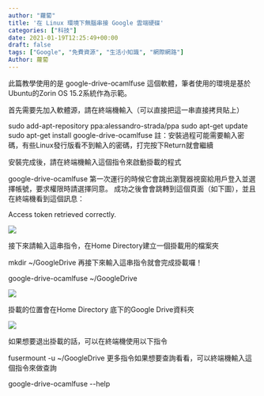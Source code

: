 ```yaml
---
author: "蘿蔔"
title: '在 Linux 環境下無腦串接 Google 雲端硬碟'
categories: ["科技"]
date: 2021-01-19T12:25:49+00:00
draft: false
tags: ["Google", "免費資源", "生活小知識", "網際網路"]
Author: 蘿蔔
---
```

此篇教學使用的是 google-drive-ocamlfuse 這個軟體，筆者使用的環境是基於Ubuntu的Zorin OS 15.2系統作為示範。

首先需要先加入軟體源，請在終端機輸入（可以直接把這一串直接拷貝貼上）

sudo add-apt-repository ppa:alessandro-strada/ppa
sudo apt-get update
sudo apt-get install google-drive-ocamlfuse
註：安裝過程可能需要輸入密碼，有些Linux發行版看不到輸入的密碼，打完按下Return就會繼續

安裝完成後，請在終端機輸入這個指令來啟動掛載的程式

google-drive-ocamlfuse
第一次運行的時候它會跳出瀏覽器視窗給用戶登入並選擇帳號，要求權限時請選擇同意。
成功之後會會跳轉到這個頁面（如下圖），並且在終端機看到這個訊息：

Access token retrieved correctly.

![](https://static-a1.steveyi.net/media/blog/2021011913110433.png)

接下來請輸入這串指令，在Home Directory建立一個掛載用的檔案夾

mkdir ~/GoogleDrive
再接下來輸入這串指令就會完成掛載囉！

google-drive-ocamlfuse ~/GoogleDrive

![](https://static-a1.steveyi.net/media/blog/2021011913111963.png)

掛載的位置會在Home Directory 底下的Google Drive資料夾

![](https://static-a1.steveyi.net/media/blog/2021011913113183.png)

如果想要退出掛載的話，可以在終端機使用以下指令

fusermount -u ~/GoogleDrive
更多指令如果想要查詢看看，可以終端機輸入這個指令來做查詢

google-drive-ocamlfuse --help
